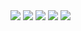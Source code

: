 <img src="https://img.shields.io/badge/-Eclipse_IDE-2C2255.svg?logo=eclipseide">
<img src="https://img.shields.io/badge/-PostgreSQL-517A9E.svg?logo=postgresql">
<img src="https://img.shields.io/badge/-Spring-6DB33F.svg?logo=spring">
<img src="https://img.shields.io/badge/-Spring_Boot-6DB33F.svg?logo=springboot">
<img src="https://img.shields.io/badge/-Spring_Security-6DB33F.svg?logo=springsecurity">


